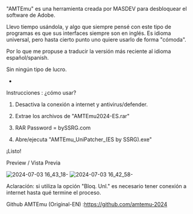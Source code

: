 "AMTEmu" es una herramienta creada por MASDEV 
para desbloquear el software de Adobe.

Llevo tiempo usándola, y algo que siempre
pensé con este tipo de programas es que
sus interfaces  siempre son en 
inglés. Es idioma universal, 
pero hasta cierto punto uno quiere usarlo 
de forma "cómoda". 

Por lo que me propuse a
traducir la versión más reciente
al idioma español/spanish. 

Sin ningún tipo de lucro.

-

Instrucciones : ¿cómo usar?

1. Desactiva la conexión a internet y antivirus/defender.

2. Extrae los archivos de "AMTEmu2024-ES.rar"

3. RAR Password = bySSRG.com

4. Abre/ejecuta "AMTEmu_UniPatcher_(ES by SSRG).exe"

¡Listo!

Preview / Vista Previa 

![2024-07-03 16_43_18-](https://github.com/bySSRG/AMTEmu-2024-ES/assets/174647010/2af85080-5777-489f-af1e-0b4591a2cfd1)
![2024-07-03 16_42_58-](https://github.com/bySSRG/AMTEmu-2024-ES/assets/174647010/cfb4389e-33f8-43d9-9ef5-7b3e8a6ff018)


Aclaración: si utiliza la opción "Bloq. Unl." es necesario tener 
conexión a internet hasta qué termine el proceso. 


Github AMTEmu (Original-EN) :https://github.com/amtemu-2024


